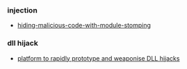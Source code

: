 ### injection
* [hiding-malicious-code-with-module-stomping](https://blog.f-secure.com/hiding-malicious-code-with-module-stomping/)

### dll hijack
* [platform to rapidly prototype and weaponise DLL hijacks](https://github.com/slaeryan/AQUARMOURY/tree/master/Brownie)
